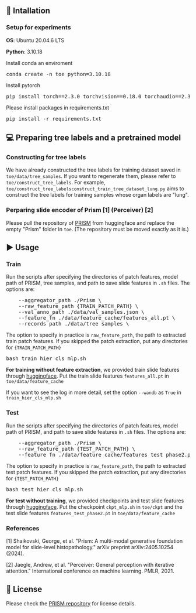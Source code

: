 ## 🚀 Intallation

### Setup for experiments

**OS**: Ubuntu 20.04.6 LTS

**Python**: 3.10.18

Install conda an enviroment
<pre>
conda create -n toe python=3.10.18
</pre>

Install pytorch
<pre>
pip install torch==2.3.0 torchvision==0.18.0 torchaudio==2.3.0 --index-url https://download.pytorch.org/whl/cu121
</pre>

Please install packages in requirements.txt
<pre>
pip install -r requirements.txt
</pre>


## 💻 Preparing tree labels and a pretrained model

### Constructing for tree labels
We have already constructed the tree labels for training dataset saved in `toe/data/tree_samples`. If you want to regenerate them, please refer to `toe/construct_tree_labels`. For example, `toe/construct_tree_labelsconstruct_train_tree_dataset_lung.py` aims to construct the tree labels for training samples whose organ labels are "lung".

### Perparing slide encoder of Prism [1] (Perceiver) [2] 
Please pull the repository of [PRISM](https://huggingface.co/paige-ai/Prism) from huggingface and replace the empty "Prism" folder in `toe`. (The repository must be moved exactly as it is.)



## ▶️ Usage


### Train

Run the scripts after specifying the directories of patch features, model path of PRISM, tree samples, and path to save slide features in `.sh` files. The options are:

<pre>
    --aggregator_path ./Prism \
    --raw_feature_path {TRAIN_PATCH_PATH} \
    --val_anno_path ./data/val_samples.json \
    --feature_fn ./data/feature_cache/features_all.pt \
    --records_path ./data/tree_samples \
</pre>
The option to specify in practice is `raw_feature_path`, the path to extracted train patch features. If you skipped the patch extraction, put any directories for `{TRAIN_PATCH_PATH}`

<pre>
bash train_hier_cls_mlp.sh
</pre>

**For training without feature extraction**, we provided train slide features through [huggingface](https://huggingface.co/Hyun1A/ToE_HistoREG/tree/main).
Put the train slide features `features_all.pt` in `toe/data/feature_cache`

If you want to see the log in more detail, set the option `--wandb` as `True` in `train_hier_cls_mlp.sh`


### Test

Run the scripts after specifying the directories of patch features, model path of PRISM, and path to save slide features in `.sh` files. The options are:

<pre>
    --aggregator_path ./Prism \
    --raw_feature_path {TEST_PATCH_PATH} \
    --feature_fn ./data/feature_cache/features_test_phase2.pt \
</pre>
The option to specify in practice is `raw_feature_path`, the path to extracted test patch features. If you skipped the patch extraction, put any directories for `{TEST_PATCH_PATH}`

<pre>
bash test_hier_cls_mlp.sh
</pre>

**For test without training**, we provided checkpoints and test slide features through [huggingface](https://huggingface.co/Hyun1A/ToE_HistoREG/tree/main).
Put the checkpoint `ckpt_mlp.sh` in `toe/ckpt` and the test slide features `features_test_phase2.pt` in `toe/data/feature_cache`

### References
[1] Shaikovski, George, et al. "Prism: A multi-modal generative foundation model for slide-level histopathology." arXiv preprint arXiv:2405.10254 (2024).

[2] Jaegle, Andrew, et al. "Perceiver: General perception with iterative attention." International conference on machine learning. PMLR, 2021.


## 📜 License

Please check the [PRISM repository](https://huggingface.co/paige-ai/Prism) for license details.
